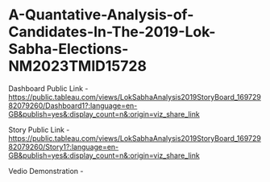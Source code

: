 # A-Quantative-Analysis-of-Candidates-In-The-2019-Lok-Sabha-Elections-NM2023TMID15728


Dashboard Public Link -https://public.tableau.com/views/LokSabhaAnalysis2019StoryBoard_16972982079260/Dashboard1?:language=en-GB&publish=yes&:display_count=n&:origin=viz_share_link

Story Public Link -https://public.tableau.com/views/LokSabhaAnalysis2019StoryBoard_16972982079260/Story1?:language=en-GB&publish=yes&:display_count=n&:origin=viz_share_link

Vedio Demonstration -
